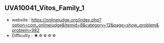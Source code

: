 ## UVA10041_Vitos_Family_1
+ website : https://onlinejudge.org/index.php?option=com_onlinejudge&Itemid=8&category=12&page=show_problem&problem=982
+ Difficulty : ★☆☆☆☆
